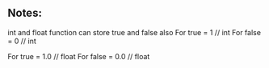 ## Notes:

int and float function can store true and false also
For true = 1 // int
For false = 0 // int

For true = 1.0 // float
For false = 0.0 // float
